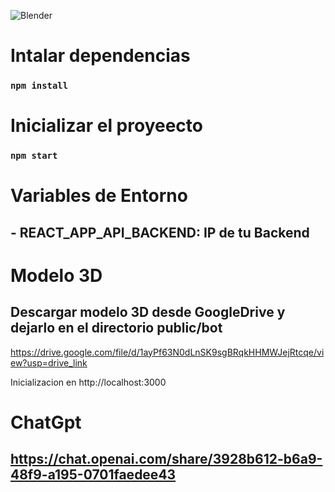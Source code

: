 ![Blender](https://drive.google.com/uc?export=download&id=1Ldgg1dNQZMZGGkH_nwSqo_L939-mNrEq)

# Intalar dependencias
### `npm install`

# Inicializar el proyeecto
### `npm start`

# Variables de Entorno
## - REACT_APP_API_BACKEND: IP de tu Backend

# Modelo 3D
## Descargar modelo 3D desde GoogleDrive y dejarlo en el directorio public/bot
https://drive.google.com/file/d/1ayPf63N0dLnSK9sgBRqkHHMWJejRtcqe/view?usp=drive_link

Inicializacion en http://localhost:3000


# ChatGpt
## https://chat.openai.com/share/3928b612-b6a9-48f9-a195-0701faedee43

